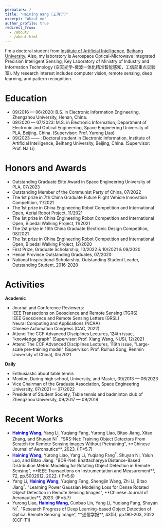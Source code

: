 ```yaml
---
permalink: /
title: "Haining Wang (王海宁)"
excerpt: "About me"
author_profile: true
redirect_from: 
  - /about/
  - /about.html
---
```


I'm a doctoral student from [Institute of Artificial Intelligence](https://iai.buaa.edu.cn/), [Beihang University](https://www.buaa.edu.cn/). Also, my laboratory is Aerospace Optical-Microwave Integrated Precision Intelligent Sensing, Key Laboratory of Ministry of Industry and Information Technology (空天光学-微波一体化精准智能感知，工信部重点实验室). My research interest includes computer vision, remote sensing, deep learning, and pattern recognition.

Education
======
* 09/2016 — 06/2020: B.S. in Electronic Information Engineering, Zhengzhou University, Henan, China.   
* 09/2020 — 07/2023: M.S. in Electronic Information, Department of Electronic and Optical Engineering, Space Engineering University of PLA, Beijing, China. (Supervisor: Prof. Yurong Liao) 
* 09/2023 —— : Doctoral student in Electronic Information, Institute of Artificial Intelligence, Beihang University, Beijing, China. (Supervisor: Prof. Na Li) 

Honors and Awards
======
* Outstanding Graduate Elite Award in Space Engineering University of PLA, 07/2023
* Outstanding Member of the Communist Party of China, 07/2022
* The 1st prize in 7th China Graduate Future Flight Vehicle Innovation Competition, 11/2021
* The 1st prize in China Engineering Robot Competition and International Open, Aerial Robot Project, 11/2021
* The 1st prize in China Engineering Robot Competition and International Open, Bipedal Walking Project, 11/2021
* The 2st prize in 16th China Graduate Electronic Design Competition, 08/2021
* The 1st prize in China Engineering Robot Competition and International Open, Bipedal Walking Project, 12/2020
* First Prize, Graduate Scholarship, 10/2022 & 10/2021 & 09/2020
* Henan Province Outstanding Graduates, 07/2020
* National Inspirational Scholarship, Outstanding Student Leader, Outstanding Student, 2016-2020

Activities
======

**Academic**

* Journal and Conference Reviewers:
  <br>IEEE Transactions on Geoscience and Remote Sensing (TGRS)
  <br>IEEE Geoscience and Remote Sensing Letters (GRSL)
  <br>Neural Computing and Applications (NCAA)
  <br>Chinese Automation Congress (CAC, 2022)
* Attend The CCF Advanced Disciplines Lectures, 124th issue, "knowledge graph" (Supervisor: Prof. Xiang Wang, NUS), 12/2021
* Attend The CCF Advanced Disciplines Lectures, 116th issue, "Large-scale pre-training model" (Supervisor: Prof. Ruihua Song, Renmin University of China), 05/2021

**Daily**

* Enthusiastic about table tennis
* Monitor, During high school, University, and Master, 09/2013 — 06/2023
* Vice Chairman of the Graduate Association, Space Engineering University, 07/2021 — 07/2022
* President of Student Society, Table tennis and badminton club of Zhengzhou University, 09/2017 — 09/2018

   
Recent Works
======
* <div class="paper"><font color="#0000dd"><b>Haining Wang</b></font>, Yang Li, Yuqiang Fang, Yurong Liao, Bitao Jiang, Xitao Zhang, and Shuyan Ni<sup>*</sup>. "SRS-Net: Training Object Detectors From Scratch for Remote Sensing Images Without Pretraining", **Chinese Journal of Aeronautics**, 2023. (IF=5.7)</div>

* <div class="paper"><font color="#0000dd"><b>Haining Wang</b></font>, Yurong Liao, Yang Li, Yuqiang Fang<sup>*</sup>, Shuyan Ni, Yalun Luo, and Bitao Jiang. "BDR-Net: Bhattacharyya Distance-Based Distribution Metric Modeling for Rotating Object Detection in Remote Sensing", **IEEE Transactions on Instrumentation and Measurement**, 72, pp.5002612, 2022. (IF=5.6)</div>
  
* <div class="paper">Yang Li, <font color="#0000dd"><b>Haining Wang</b></font>, Yuqiang Fang, Shengjin Wang, Zhi Li, Bitao Jiang<sup>*</sup>. "Learning Power Gaussian Modeling Loss for Dense Rotated Object Detection in Remote Sensing Images", **Chinese Journal of Aeronautics**, 2023. (IF=5.7)</div>

* <div class="paper">Yurong Liao, <font color="#0000dd"><b>Haining Wang</b></font>, Cunbao Lin, Yang Li, Yuqiang Fang, Shuyan Ni<sup>*</sup>. "Research Progress of Deep Learning-based Object Detection of Optical Remote Sensing Image", **通信学报**, 43(5), pp.190-203, 2022. (CCF-T1)</div>
